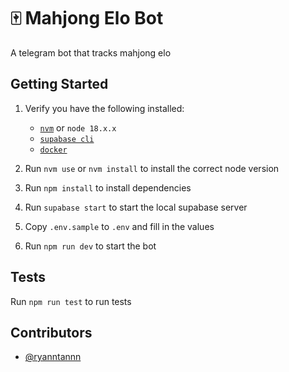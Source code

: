 # 🀄 Mahjong Elo Bot

A telegram bot that tracks mahjong elo

## Getting Started

1. Verify you have the following installed:

   - [`nvm`](https://github.com/nvm-sh/nvm) or `node 18.x.x`
   - [`supabase cli`](https://github.com/supabase/cli)
   - [`docker`](https://www.docker.com/)

2. Run `nvm use` or `nvm install` to install the correct node version

3. Run `npm install` to install dependencies

4. Run `supabase start` to start the local supabase server

5. Copy `.env.sample` to `.env` and fill in the values

6. Run `npm run dev` to start the bot

## Tests

Run `npm run test` to run tests

## Contributors

- [@ryanntannn](https://github.com/ryanntannn)
